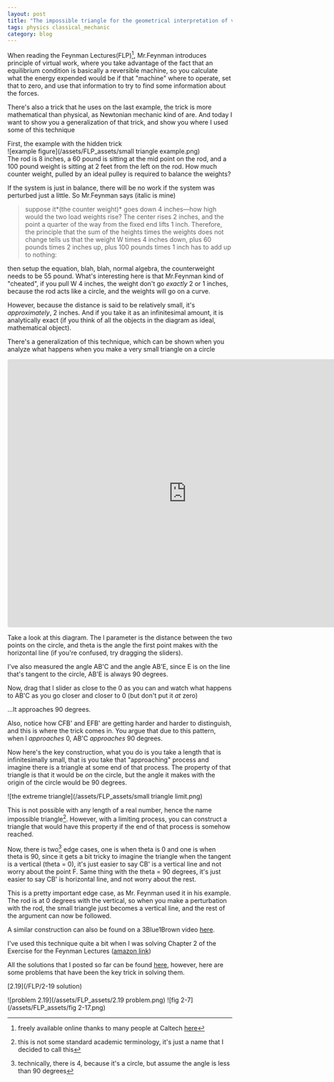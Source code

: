 ```yaml
---
layout: post
title: "The impossible triangle for the geometrical interpretation of virtual work"
tags: physics classical_mechanic
category: blog
---
```


When reading the Feynman Lectures(FLP)[^FLP], Mr.Feynman introduces principle of virtual work, where you take advantage of the fact that an equilibrium condition is basically a reversible machine,  so you calculate what the energy expended would be if that "machine" where to operate, set that to zero, and use that information to try to find some information about the forces.

There's also a trick that he uses on the last example, the trick is more mathematical than physical, as Newtonian mechanic kind of are. And today I want to show you a generalization of that trick, and show you where I used some of this technique

First, the example with the hidden trick  
![example figure](/assets/FLP_assets/small triangle example.png)  
The rod is 8 inches, a 60 pound is sitting at the mid point on the rod, and a 100 pound weight is sitting at 2 feet from the left on the rod. How much counter weight, pulled by an ideal pulley is required to balance the weights?

If the system is just in balance, there will be no work if the system was perturbed just a little. So Mr.Feynman says (italic is mine)
> suppose it*(the counter weight)* goes down 4 inches—how high would the two load weights rise? The center rises 2 inches, and the point a quarter of the way from the fixed end lifts 1 inch. Therefore, the principle that the sum of the heights times the weights does not change tells us that the weight W times 4 inches down, plus 60 pounds times 2 inches up, plus 100 pounds times 1 inch has to add up to nothing:

then setup the equation, blah, blah, normal algebra, the counterweight needs to be 55 pound. What's interesting here is that Mr.Feynman kind of "cheated", if you pull W 4 inches, the weight don't go *exactly* 2 or 1 inches, because the rod acts like a circle, and the weights will go on a curve.

However, because the distance is said to be relatively small, it's *approximately*, 2 inches. And if you take it as an infinitesimal amount, it is analytically exact (if you think of all the objects in the diagram as ideal, mathematical object).

There's a generalization of this technique, which can be shown when you analyze what happens when you make a very small triangle on a circle

<iframe src="https://www.geogebra.org/geometry/pybqcgha?embed" width="800" height="600" allowfullscreen style="border: 1px solid #e4e4e4;border-radius: 4px;" frameborder="0"></iframe>

Take a look at this diagram. The l parameter is the distance between the two points on the circle, and theta is the angle the first point makes with the horizontal line (if you're confused, try dragging the sliders).

I've also measured the angle AB'C and the angle AB'E, since E is on the line that's tangent to the circle, AB'E is always 90 degrees.

Now, drag that l slider as close to the 0 as you can and watch what happens to AB'C as you go closer and closer to 0 (but don't put it *at* zero)

...It approaches 90 degrees.

Also, notice how CFB' and EFB' are getting harder and harder to distinguish, and this is where the trick comes in. You argue that due to this pattern, when l *approaches* 0, AB'C *approaches* 90 degrees.

Now here's the key construction, what you do is you take a length that is infinitesimally small, that is you take that "approaching" process and imagine there is a triangle at some end of that process. The property of that triangle is that it would be *on* the circle, but the angle it makes with the origin of the circle would be 90 degrees.

![the extreme triangle](/assets/FLP_assets/small triangle limit.png)

This is not possible with any length of a real number, hence the name impossible triangle[^name]. However, with a limiting process, you can construct a triangle that would have this property if the end of that process is somehow reached.

Now, there is two[^technical] edge cases, one is when theta is 0 and one is when theta is 90, since it gets a bit tricky to imagine the triangle when the tangent is a vertical (theta = 0), it's just easier to say CB' is a vertical line and not worry about the point F. Same thing with the theta = 90 degrees, it's just easier to say CB' is horizontal line, and not worry about the rest.

This is a pretty important edge case, as Mr. Feynman used it in his example. The rod is at 0 degrees with the vertical, so when you make a perturbation with the rod, the small triangle just becomes a vertical line, and the rest of the argument can now be followed.

A similar construction can also be found on a 3Blue1Brown video [here](https://www.youtube.com/watch?v=S0_qX4VJhMQ&list=PLZHQObOWTQDMsr9K-rj53DwVRMYO3t5Yr&index=3&ab_channel=3Blue1Brown&t=15m0s).

I've used this technique quite a bit when I was solving Chapter 2 of the Exercise for the Feynman Lectures ([amazon link](https://www.amazon.com/Exercises-Feynman-Lectures-Physics-Richard/dp/0465060714))

All the solutions that I posted so far can be found [here](/FLP_exercises), however, here are some problems that have been the key trick in solving them.

[2.19](/FLP/2-19 solution)

![problem 2.19](/assets/FLP_assets/2.19 problem.png)
![fig 2-7](/assets/FLP_assets/fig 2-17.png)

[^FLP]: freely available online thanks to many people at Caltech [here](https://www.feynmanlectures.caltech.edu/)

[^name]: this is not some standard academic terminology, it's just a name that I decided to call this

[^technical]: technically, there is 4, because it's a circle, but assume the angle is less than 90 degrees
